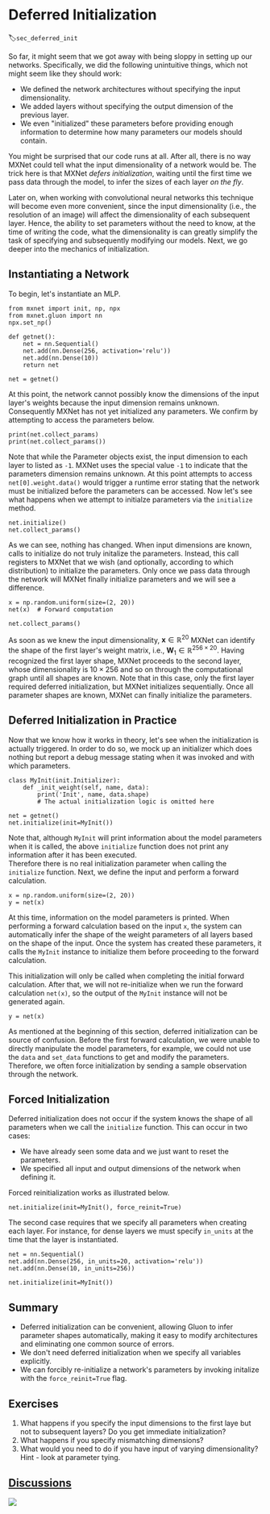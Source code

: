 # Deferred Initialization
:label:`sec_deferred_init`

So far, it might seem that we got away
with being sloppy in setting up our networks.
Specifically, we did the following unintuitive things,
which not might seem like they should work:

* We defined the network architectures 
  without specifying the input dimensionality.
* We added layers without specifying
  the output dimension of the previous layer.
* We even "initialized" these parameters 
  before providing enough information to determine
  how many parameters our models should contain.

You might be surprised that our code runs at all.
After all, there is no way MXNet 
could tell what the input dimensionality of a network would be.
The trick here is that MXNet *defers initialization*,
waiting until the first time we pass data through the model,
to infer the sizes of each layer *on the fly*.


Later on, when working with convolutional neural networks
this technique will become even more convenient,
since the input dimensionality 
(i.e., the resolution of an image) 
will affect the dimensionality 
of each subsequent layer. 
Hence, the ability to set parameters 
without the need to know,
at the time of writing the code, 
what the dimensionality is 
can greatly simplify the task of specifying 
and subsequently modifying our models. 
Next, we go deeper into the mechanics of initialization.


## Instantiating a Network

To begin, let's instantiate an MLP. 

```{.python .input}
from mxnet import init, np, npx
from mxnet.gluon import nn
npx.set_np()

def getnet():
    net = nn.Sequential()
    net.add(nn.Dense(256, activation='relu'))
    net.add(nn.Dense(10))
    return net

net = getnet()
```

At this point, the network cannot possibly know
the dimensions of the input layer's weights
because the input dimension remains unknown.
Consequently MXNet has not yet initialized any parameters.
We confirm by attempting to access the parameters below.

```{.python .input}
print(net.collect_params)
print(net.collect_params())
```

Note that while the Parameter objects exist,
the input dimension to each layer to listed as `-1`.
MXNet uses the special value `-1` to indicate
that the parameters dimension remains unknown.
At this point attempts to access `net[0].weight.data()`
would trigger a runtime error stating that the network
must be initialized before the parameters can be accessed.
Now let's see what happens when we attempt to initialze
parameters via the `initialize` method.

```{.python .input}
net.initialize()
net.collect_params()
```

As we can see, nothing has changed. 
When input dimensions are known, 
calls to initialize do not truly initalize the parameters.
Instead, this call registers to MXNet that we wish 
(and optionally, according to which distribution)
to initialize the parameters. 
Only once we pass data through the network
will MXNet finally initialize parameters 
and we will see a difference.

```{.python .input}
x = np.random.uniform(size=(2, 20))
net(x)  # Forward computation

net.collect_params()
```

As soon as we knew the input dimensionality, 
$\mathbf{x} \in \mathbb{R}^{20}$ 
MXNet can identify the shape of the first layer's weight matrix, 
i.e., $\mathbf{W}_1 \in \mathbb{R}^{256 \times 20}$.
Having recognized the first layer shape, MXNet proceeds
to the second layer, whose dimensionality is $10 \times 256$
and so on through the computational graph
until all shapes are known.
Note that in this case, 
only the first layer required deferred initialization,
but MXNet initializes sequentially. 
Once all parameter shapes are known, 
MXNet can finally initialize the parameters. 


## Deferred Initialization in Practice

Now that we know how it works in theory, 
let's see when the initialization is actually triggered.
In order to do so, we mock up an initializer 
which does nothing but report a debug message 
stating when it was invoked and with which parameters.

```{.python .input  n=22}
class MyInit(init.Initializer):
    def _init_weight(self, name, data):
        print('Init', name, data.shape)
        # The actual initialization logic is omitted here

net = getnet()
net.initialize(init=MyInit())
```

Note that, although `MyInit` will print information 
about the model parameters when it is called, 
the above `initialize` function does not print 
any information after it has been executed.  
Therefore there is no real initialization parameter 
when calling the `initialize` function. 
Next, we define the input and perform a forward calculation.

```{.python .input  n=25}
x = np.random.uniform(size=(2, 20))
y = net(x)
```

At this time, information on the model parameters is printed. 
When performing a forward calculation based on the input `x`,
the system can automatically infer the shape of the weight parameters 
of all layers based on the shape of the input. 
Once the system has created these parameters, 
it calls the `MyInit` instance to initialize them 
before proceeding to the forward calculation.

This initialization will only be called 
when completing the initial forward calculation. 
After that, we will not re-initialize 
when we run the forward calculation `net(x)`, 
so the output of the `MyInit` instance will not be generated again.

```{.python .input}
y = net(x)
```

As mentioned at the beginning of this section,
deferred initialization can be source of confusion.
Before the first forward calculation,
we were unable to directly manipulate the model parameters,
for example, we could not use
the `data` and `set_data` functions
to get and modify the parameters.
Therefore, we often force initialization
by sending a sample observation through the network.

## Forced Initialization

Deferred initialization does not occur 
if the system knows the shape of all parameters 
when we call the `initialize` function. 
This can occur in two cases:

* We have already seen some data and we just want to reset the parameters.
* We specified all input and output dimensions of the network when defining it.

Forced reinitialization works as illustrated below.

```{.python .input}
net.initialize(init=MyInit(), force_reinit=True)
```

The second case requires that we specify 
all parameters when creating each layer.
For instance, for dense layers we must specify `in_units` 
at the time that the layer is instantiated.

```{.python .input}
net = nn.Sequential()
net.add(nn.Dense(256, in_units=20, activation='relu'))
net.add(nn.Dense(10, in_units=256))

net.initialize(init=MyInit())
```

## Summary

* Deferred initialization can be convenient, allowing Gluon to infer parameter shapes automatically, making it easy to modify architectures and eliminating one common source of errors.
* We don't need deferred initialization when we specify all variables explicitly.
* We can forcibly re-initialize a network's parameters by invoking initalize with the `force_reinit=True` flag.


## Exercises

1. What happens if you specify the input dimensions to the first laye but not to subsequent layers? Do you get immediate initialization?
1. What happens if you specify mismatching dimensions?
1. What would you need to do if you have input of varying dimensionality? Hint - look at parameter tying.

## [Discussions](https://discuss.mxnet.io/t/2327)

![](../img/qr_deferred-init.svg)

